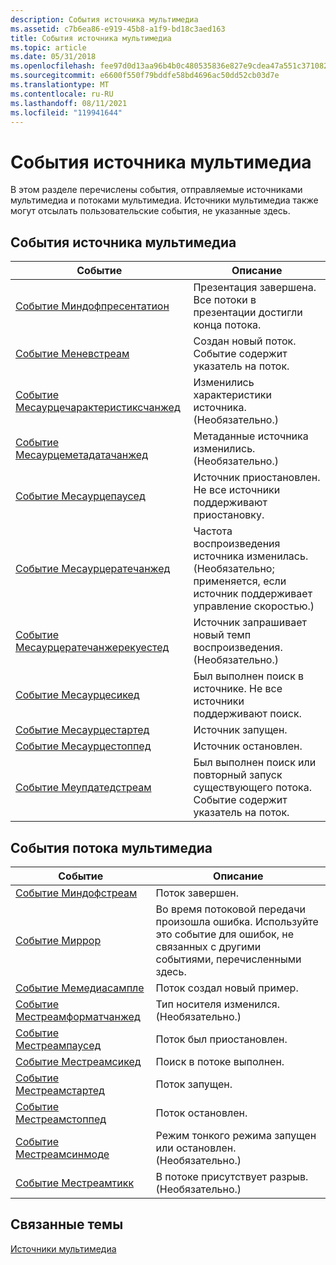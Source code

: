 ```yaml
---
description: События источника мультимедиа
ms.assetid: c7b6ea86-e919-45b8-a1f9-bd18c3aed163
title: События источника мультимедиа
ms.topic: article
ms.date: 05/31/2018
ms.openlocfilehash: fee97d0d13aa96b4b0c480535836e827e9cdea47a551c371082d71a65c1c8021
ms.sourcegitcommit: e6600f550f79bddfe58bd4696ac50dd52cb03d7e
ms.translationtype: MT
ms.contentlocale: ru-RU
ms.lasthandoff: 08/11/2021
ms.locfileid: "119941644"
---
```

# <a name="media-source-events"></a>События источника мультимедиа

В этом разделе перечислены события, отправляемые источниками мультимедиа и потоками мультимедиа. Источники мультимедиа также могут отсылать пользовательские события, не указанные здесь.

## <a name="media-source-events"></a>События источника мультимедиа



| Событие                                                                      | Описание                                                                                      |
|----------------------------------------------------------------------------|--------------------------------------------------------------------------------------------------|
| [Событие Миндофпресентатион](meendofpresentation.md)                       | Презентация завершена. Все потоки в презентации достигли конца потока.      |
| [Событие Меневстреам](menewstream.md)                                       | Создан новый поток. Событие содержит указатель на поток.                            |
| [Событие Месаурцечарактеристиксчанжед](mesourcecharacteristicschanged.md) | Изменились характеристики источника. (Необязательно.)                                      |
| [Событие Месаурцеметадатачанжед](mesourcemetadatachanged.md)               | Метаданные источника изменились. (Необязательно.)                                                   |
| [Событие Месаурцепаусед](mesourcepaused.md)                                 | Источник приостановлен. Не все источники поддерживают приостановку.                                          |
| [Событие Месаурцератечанжед](mesourceratechanged.md)                       | Частота воспроизведения источника изменилась. (Необязательно; применяется, если источник поддерживает управление скоростью.) |
| [Событие Месаурцератечанжерекуестед](mesourceratechangerequested.md)       | Источник запрашивает новый темп воспроизведения. (Необязательно.)                                        |
| [Событие Месаурцесикед](mesourceseeked.md)                                 | Был выполнен поиск в источнике. Не все источники поддерживают поиск.                                          |
| [Событие Месаурцестартед](mesourcestarted.md)                               | Источник запущен.                                                                          |
| [Событие Месаурцестоппед](mesourcestopped.md)                               | Источник остановлен.                                                                          |
| [Событие Меупдатедстреам](meupdatedstream.md)                               | Был выполнен поиск или повторный запуск существующего потока. Событие содержит указатель на поток.         |



 

## <a name="media-stream-events"></a>События потока мультимедиа



| Событие                                                    | Описание                                                                                                                    |
|----------------------------------------------------------|--------------------------------------------------------------------------------------------------------------------------------|
| [Событие Миндофстреам](meendofstream.md)                 | Поток завершен.                                                                                                              |
| [Событие Миррор](meerror.md)                             | Во время потоковой передачи произошла ошибка. Используйте это событие для ошибок, не связанных с другими событиями, перечисленными здесь. |
| [Событие Мемедиасампле](memediasample.md)                 | Поток создал новый пример.                                                                                         |
| [Событие Местреамформатчанжед](mestreamformatchanged.md) | Тип носителя изменился. (Необязательно.)                                                                                        |
| [Событие Местреампаусед](mestreampaused.md)               | Поток был приостановлен.                                                                                                         |
| [Событие Местреамсикед](mestreamseeked.md)               | Поиск в потоке выполнен.                                                                                                         |
| [Событие Местреамстартед](mestreamstarted.md)             | Поток запущен.                                                                                                        |
| [Событие Местреамстоппед](mestreamstopped.md)             | Поток остановлен.                                                                                                        |
| [Событие Местреамсинмоде](mestreamthinmode.md)           | Режим тонкого режима запущен или остановлен. (Необязательно.)                                                                              |
| [Событие Местреамтикк](mestreamtick.md)                   | В потоке присутствует разрыв. (Необязательно.)                                                                                      |



 

## <a name="related-topics"></a>Связанные темы

<dl> <dt>

[Источники мультимедиа](media-sources.md)
</dt> </dl>

 

 



